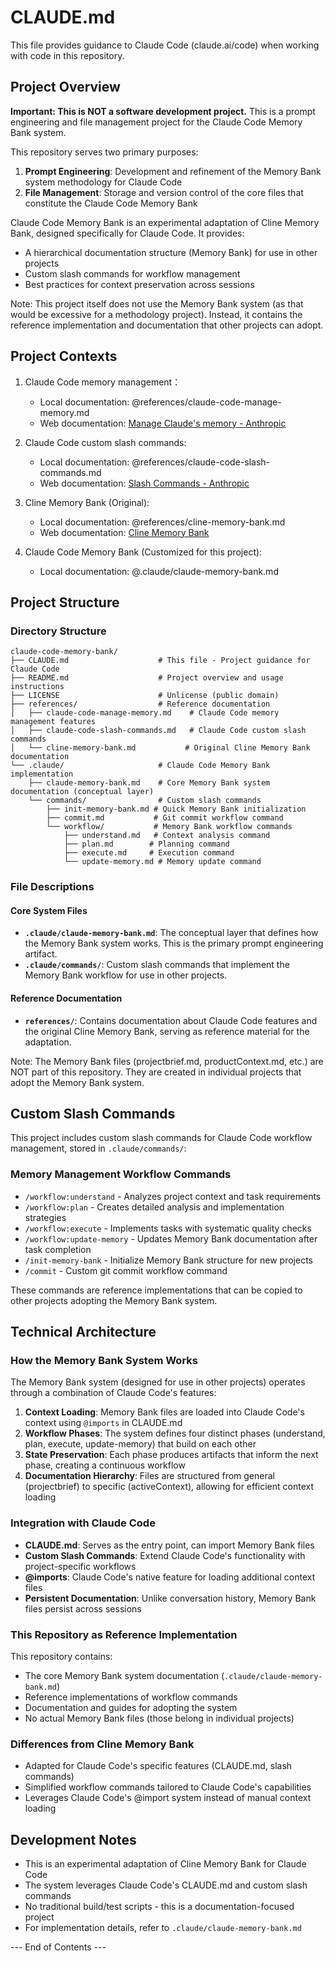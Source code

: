 # CLAUDE.md

This file provides guidance to Claude Code (claude.ai/code) when working with code in this repository.

## Project Overview

**Important: This is NOT a software development project.** This is a prompt engineering and file management project for the Claude Code Memory Bank system.

This repository serves two primary purposes:
1. **Prompt Engineering**: Development and refinement of the Memory Bank system methodology for Claude Code
2. **File Management**: Storage and version control of the core files that constitute the Claude Code Memory Bank

Claude Code Memory Bank is an experimental adaptation of Cline Memory Bank, designed specifically for Claude Code. It provides:
- A hierarchical documentation structure (Memory Bank) for use in other projects
- Custom slash commands for workflow management
- Best practices for context preservation across sessions

Note: This project itself does not use the Memory Bank system (as that would be excessive for a methodology project). Instead, it contains the reference implementation and documentation that other projects can adopt.

## Project Contexts

1. Claude Code memory management：
   - Local documentation: @references/claude-code-manage-memory.md
   - Web documentation: [Manage Claude's memory - Anthropic](https://docs.anthropic.com/en/docs/claude-code/memory)

2. Claude Code custom slash commands:
   - Local documentation: @references/claude-code-slash-commands.md
   - Web documentation: [Slash Commands - Anthropic](https://docs.anthropic.com/en/docs/claude-code/slash-commands#custom-slash-commands)

3. Cline Memory Bank (Original):
   - Local documentation: @references/cline-memory-bank.md
   - Web documentation: [Cline Memory Bank](https://docs.cline.bot/prompting/cline-memory-bank)

4. Claude Code Memory Bank (Customized for this project):
   - Local documentation: @.claude/claude-memory-bank.md

## Project Structure

### Directory Structure
```
claude-code-memory-bank/
├── CLAUDE.md                    # This file - Project guidance for Claude Code
├── README.md                    # Project overview and usage instructions
├── LICENSE                      # Unlicense (public domain)
├── references/                  # Reference documentation
│   ├── claude-code-manage-memory.md    # Claude Code memory management features
│   ├── claude-code-slash-commands.md   # Claude Code custom slash commands
│   └── cline-memory-bank.md           # Original Cline Memory Bank documentation
└── .claude/                     # Claude Code Memory Bank implementation
    ├── claude-memory-bank.md    # Core Memory Bank system documentation (conceptual layer)
    └── commands/                # Custom slash commands
        ├── init-memory-bank.md # Quick Memory Bank initialization
        ├── commit.md           # Git commit workflow command
        └── workflow/           # Memory Bank workflow commands
            ├── understand.md   # Context analysis command
            ├── plan.md        # Planning command
            ├── execute.md     # Execution command
            └── update-memory.md # Memory update command
```

### File Descriptions

#### Core System Files
- **`.claude/claude-memory-bank.md`**: The conceptual layer that defines how the Memory Bank system works. This is the primary prompt engineering artifact.
- **`.claude/commands/`**: Custom slash commands that implement the Memory Bank workflow for use in other projects.

#### Reference Documentation
- **`references/`**: Contains documentation about Claude Code features and the original Cline Memory Bank, serving as reference material for the adaptation.

Note: The Memory Bank files (projectbrief.md, productContext.md, etc.) are NOT part of this repository. They are created in individual projects that adopt the Memory Bank system.

## Custom Slash Commands

This project includes custom slash commands for Claude Code workflow management, stored in `.claude/commands/`:

### Memory Management Workflow Commands
- `/workflow:understand` - Analyzes project context and task requirements
- `/workflow:plan` - Creates detailed analysis and implementation strategies
- `/workflow:execute` - Implements tasks with systematic quality checks
- `/workflow:update-memory` - Updates Memory Bank documentation after task completion
- `/init-memory-bank` - Initialize Memory Bank structure for new projects
- `/commit` - Custom git commit workflow command

These commands are reference implementations that can be copied to other projects adopting the Memory Bank system.

## Technical Architecture

### How the Memory Bank System Works
The Memory Bank system (designed for use in other projects) operates through a combination of Claude Code's features:

1. **Context Loading**: Memory Bank files are loaded into Claude Code's context using `@imports` in CLAUDE.md
2. **Workflow Phases**: The system defines four distinct phases (understand, plan, execute, update-memory) that build on each other
3. **State Preservation**: Each phase produces artifacts that inform the next phase, creating a continuous workflow
4. **Documentation Hierarchy**: Files are structured from general (projectbrief) to specific (activeContext), allowing for efficient context loading

### Integration with Claude Code
- **CLAUDE.md**: Serves as the entry point, can import Memory Bank files
- **Custom Slash Commands**: Extend Claude Code's functionality with project-specific workflows
- **@imports**: Claude Code's native feature for loading additional context files
- **Persistent Documentation**: Unlike conversation history, Memory Bank files persist across sessions

### This Repository as Reference Implementation
This repository contains:
- The core Memory Bank system documentation (`.claude/claude-memory-bank.md`)
- Reference implementations of workflow commands
- Documentation and guides for adopting the system
- No actual Memory Bank files (those belong in individual projects)

### Differences from Cline Memory Bank
- Adapted for Claude Code's specific features (CLAUDE.md, slash commands)
- Simplified workflow commands tailored to Claude Code's capabilities
- Leverages Claude Code's @import system instead of manual context loading

## Development Notes

- This is an experimental adaptation of Cline Memory Bank for Claude Code
- The system leverages Claude Code's CLAUDE.md and custom slash commands
- No traditional build/test scripts - this is a documentation-focused project
- For implementation details, refer to `.claude/claude-memory-bank.md`

--- End of Contents ---
